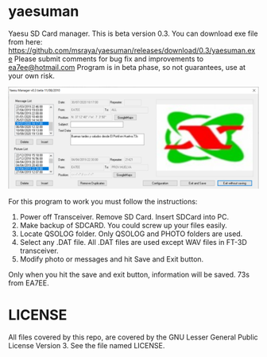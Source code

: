 # yaesuman
Yaesu SD Card manager. This is beta version 0.3.
You can download exe file from here: https://github.com/msraya/yaesuman/releases/download/0.3/yaesuman.exe
Please submit comments for bug fix and improvements to ea7ee@hotmail.com
Program is in beta phase, so not guarantees, use at your own risk.

![Alt text](yaesuman.png?raw=true "Main Window")

For this program to work you must follow the instructions:
1. Power off Transceiver. Remove SD Card. Insert SDCard into PC.
2. Make backup of SDCARD. You could screw up your files easily.
3. Locate QSOLOG folder. Only QSOLOG and PHOTO folders are used.
4. Select any .DAT file. All .DAT files are used except WAV files in FT-3D transceiver.
5. Modify photo or messages and hit Save and Exit button.

Only when you hit the save and exit button, information will be saved.
73s from EA7EE.

# LICENSE
All files covered by this repo, are covered by the GNU Lesser General Public License Version 3. See the file named LICENSE.
